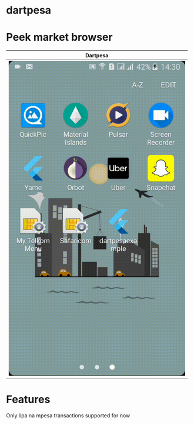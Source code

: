 # dartpesa


# Peek market browser
   Dartpesa                          |
:-----------------------------------:|
![Alt text](screen.gif "screencap")  |



# Features

Only lipa na mpesa transactions supported for now
